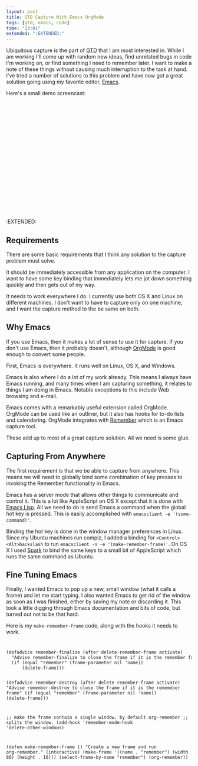 ```yaml
---
layout: post
title: GTD Capture With Emacs OrgMode
tags: [gtd, emacs, code]
time: "13:01"
extended: ":EXTENDED:"
---
```


Ubiquitous capture is the part of
[GTD](http://en.wikipedia.org/wiki/Getting_Things_Done) that I am most
interested in.  While I am working I'll come up with random new
ideas, find unrelated bugs in code I'm working on, or find something I
need to remember later.  I want to make a note of these things without
causing much interruption to the task at hand.  I've tried a number of
solutions to this problem and have now got a great solution going
using my favorite editor, [Emacs](http://www.gnu.org/software/emacs).

Here's a small demo screencast:

<object><param name="allowfullscreen" value="true" /><param name="allowscriptaccess" value="always" /><param name="movie" value="http://vimeo.com/moogaloop.swf?clip_id=2672740&amp;server=vimeo.com&amp;show_title=1&amp;show_byline=1&amp;show_portrait=0&amp;color=&amp;fullscreen=1" /><embed src="http://vimeo.com/moogaloop.swf?clip_id=2672740&amp;server=vimeo.com&amp;show_title=1&amp;show_byline=1&amp;show_portrait=0&amp;color=&amp;fullscreen=1" type="application/x-shockwave-flash" allowfullscreen="true" allowscriptaccess="always" width="400" height="302"></embed></object>

:EXTENDED:

## Requirements

There are some basic requirements that I think any solution to the
capture problem must solve.

It should be immediately accessible from any application on the
computer.  I want to have some key binding that immediately lets me
jot down something quickly and then gets out of my way.

It needs to work everywhere I do.  I currently use both OS X and Linux
on different machines.  I don't want to have to capture only on one
machine, and I want the capture method to the be same on both.

## Why Emacs

If you use Emacs, then it makes a lot of sense to use it for capture.
If you don't use Emacs, then it probably doesn't, although
[OrgMode](http;//orgmode.org) is good enough to convert some people.

First, Emacs is everywhere.  It runs well on Linux, OS X, and Windows.

Emacs is also where I do a lot of my work already.  This means I
always have Emacs running, and many times when I am capturing
something, it relates to things I am doing in Emacs.  Notable
exceptions to this include Web browsing and e-mail.

Emacs comes with a remarkably useful extension called OrgMode.
OrgMode can be used like an outliner, but it also has hooks for to-do
lists and calendaring.  OrgMode integrates with
[Remember](http://www.emacswiki.org/emacs/RememberMode) which is an
Emacs capture tool.

These add up to most of a great capture solution.  All we need is some
glue.

## Capturing From Anywhere

The first requirement is that we be able to capture from anywhere.
This means we will need to globally bind some combination of key
presses to invoking the Remember functionality in Emacs.

Emacs has a server mode that allows other things to communicate and
control it.  This is a lot like AppleScript on OS X except that it is
done with [Emacs Lisp](http://en.wikipedia.org/wiki/Emacs_Lisp).  All
we need to do is send Emacs a command when the global hot key is
pressed.  This is easily accomplished with `emacsclient -e
'(some-command)'`.

Binding the hot key is done in the window manager preferences in
Linux.  Since my Ubuntu machines run compiz, I added a binding for
`<Control><Alt>backslash` to run `emacsclient -n -e
'(make-remember-frame)'`.  On OS X I used
[Spark](http://www.shadowlab.org/Software/spark.php) to bind the same
keys to a small bit of AppleScript which runs the same command as Ubuntu.

## Fine Tuning Emacs

Finally, I wanted Emacs to pop up a new, small window (what it calls a
frame) and let me start typing.  I also wanted Emacs to get rid of the
window as soon as I was finished, either by saving my note or
discarding it.  This took a little digging through Emacs documentation
and bits of code, but turned out not to be that hard.  

Here is my `make-remember-frame` code, along with the hooks it needs
to work.

<code>
<pre name='code' class='lisp'>
(defadvice remember-finalize (after delete-remember-frame activate)
  "Advise remember-finalize to close the frame if it is the remember frame"
  (if (equal "remember" (frame-parameter nil 'name))
      (delete-frame)))

(defadvice remember-destroy (after delete-remember-frame activate)
  "Advise remember-destroy to close the frame if it is the rememeber frame"
  (if (equal "remember" (frame-parameter nil 'name))
      (delete-frame)))

;; make the frame contain a single window. by default org-remember
;; splits the window.
(add-hook 'remember-mode-hook
          'delete-other-windows)

(defun make-remember-frame ()
  "Create a new frame and run org-remember."
  (interactive)
  (make-frame '((name . "remember") (width . 80) (height . 10)))
  (select-frame-by-name "remember")
  (org-remember))
</pre>
</code>

